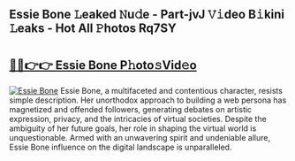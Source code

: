 ## Essie Bone 𝙻eaked 𝙽u𝚍e - Part-jvJ 𝚅𝚒deo B𝚒kini 𝙻eaks - Hot All 𝙿hotos Rq7SY

# <h2><a href="http://ld0urv9.urlbe.top/?page=Essie+Bone">🔗🔗👉👉 Essie Bone P𝚑oto𝚜Vid𝚎o</a></h2>

[![Essie Bone](https://i.imgur.com/eBuTRDB.gif)](http://ld0urv9.urlbe.top/?page=Essie+Bone)
Essie Bone, a multifaceted and contentious character, resists simple description. Her unorthodox approach to building a web persona has magnetized and offended followers, generating debates on artistic expression, privacy, and the intricacies of virtual societies. Despite the ambiguity of her future goals, her role in shaping the virtual world is unquestionable. Armed with an unwavering spirit and undeniable allure, Essie Bone influence on the digital landscape is unparalleled.
